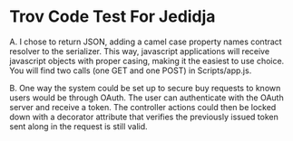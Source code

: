 Trov Code Test For Jedidja
==========================

A.
I chose to return JSON, adding a camel case property names contract resolver to the serializer.  This way, javascript applications will receive javascript objects with proper casing, making it the easiest to use choice.  You will find two calls (one GET and one POST) in Scripts/app.js.

B.
One way the system could be set up to secure buy requests to known users would be through OAuth.  The user can authenticate with the OAuth server and receive a token.  The controller actions could then be locked down with a decorator attribute that verifies the previously issued token sent along in the request is still valid.